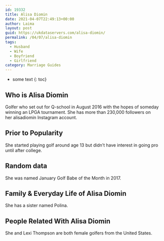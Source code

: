 ```yaml
---
id: 19332
title: Alisa Diomin
date: 2021-04-07T22:49:13+00:00
author: Laima
layout: post
guid: https://ukdataservers.com/alisa-diomin/
permalink: /04/07/alisa-diomin
tags:
  - Husband
  - Wife
  - Boyfriend
  - Girlfriend
category: Marriage Guides
---
```


* some text
{: toc}


## Who is Alisa Diomin
                  
                  
                  
Golfer who set out for Q-school in August 2016 with the hopes of someday winning an LPGA tournament. She has more than 230,000 followers on her alisadiomin Instagram account.
                  
              
            
              
            
                
                
                
## Prior to Popularity
                  
                  
                  
She started playing golf around age 13 but didn&#8217;t have interest in going pro until after college. 
                  
              
            
              
            
                
                
                
## Random data
                  
                  
                  
She was named January Golf Babe of the Month in 2017.
                  
              
            
              
            
                
                
                
## Family & Everyday Life of Alisa Diomin
                  
                  
                  
She has a sister named Polina.
                  
              
            
              
            
                
                
                
## People Related With Alisa Diomin
                  
                  
                  
She and Lexi Thompson are both female golfers from the United States.
                  
              
            
              
            
                
              
            
              
              
            
            
              
            
          
          
          